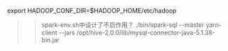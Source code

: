 

export HADOOP_CONF_DIR=$HADOOP_HOME/etc/hadoop   
>>spark-env.sh中设计了不启作用？
./bin/spark-sql --master yarn-client  --jars /opt/hive-2.0.0/lib/mysql-connector-java-5.1.38-bin.jar